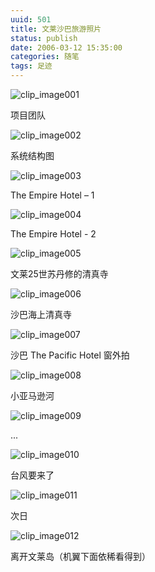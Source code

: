 ```yaml
---
uuid: 501
title: 文莱沙巴旅游照片
status: publish
date: 2006-03-12 15:35:00
categories: 随笔
tags: 足迹
---
```

![clip_image001](https://skywind3000.github.io/images/blog/wp-content/2011/04/clip_image001_thumb1.jpg)

项目团队

![clip_image002](https://skywind3000.github.io/images/blog/wp-content/2011/04/clip_image002_thumb1.jpg)

系统结构图

![clip_image003](https://skywind3000.github.io/images/blog/wp-content/2011/04/clip_image003_thumb1.jpg)

The Empire Hotel – 1

![clip_image004](https://skywind3000.github.io/images/blog/wp-content/2011/04/clip_image004_thumb1.jpg)

The Empire Hotel - 2

![clip_image005](https://skywind3000.github.io/images/blog/wp-content/2011/04/clip_image005_thumb1.jpg)

文莱25世苏丹修的清真寺

![clip_image006](https://skywind3000.github.io/images/blog/wp-content/2011/04/clip_image006_thumb.jpg)

沙巴海上清真寺

![clip_image007](https://skywind3000.github.io/images/blog/wp-content/2011/04/clip_image007_thumb.jpg)

沙巴 The Pacific Hotel 窗外拍

![clip_image008](https://skywind3000.github.io/images/blog/wp-content/2011/04/clip_image008_thumb.jpg)

小亚马逊河

![clip_image009](https://skywind3000.github.io/images/blog/wp-content/2011/04/clip_image009_thumb.jpg)

...

![clip_image010](https://skywind3000.github.io/images/blog/wp-content/2011/04/clip_image010_thumb.jpg)

台风要来了

![clip_image011](https://skywind3000.github.io/images/blog/wp-content/2011/04/clip_image011_thumb.jpg)

次日

![clip_image012](https://skywind3000.github.io/images/blog/wp-content/2011/04/clip_image012_thumb.jpg)

离开文莱岛（机翼下面依稀看得到）

